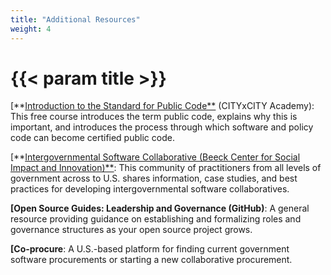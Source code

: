 ```yaml
---
title: "Additional Resources"
weight: 4
---
```


# {{< param title >}}

[**[Introduction to the Standard for Public Code**](https://citybycity.academy/course/standards-for-smart-cities) (CITYxCITY Academy): This free course introduces the term public code, explains why this is important, and introduces the process through which software and policy code can become certified public code.

[**[Intergovernmental Software Collaborative (Beeck Center for Social Impact and Innovation)**](https://softwarecollaborative.org/): This community of practitioners from all levels of government across to U.S. shares information, case studies, and best practices for developing intergovernmental software collaboratives.

**[Open Source Guides: Leadership and Governance (GitHub)**: A general resource providing guidance on establishing and formalizing roles and governance structures as your open source project grows.

**[Co-procure**: A U.S.-based platform for finding current government software procurements or starting a new collaborative procurement.
